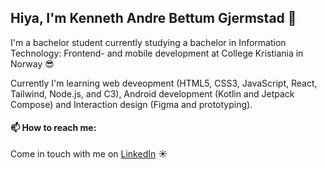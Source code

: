 ## Hiya, I'm Kenneth Andre Bettum Gjermstad 👋

I'm a bachelor student currently studying a bachelor in Information Technology: Frontend- and mobile development at College Kristiania in Norway 😎

Currently I'm learning web deveopment (HTML5, CSS3, JavaScript, React, Tailwind, Node.js, and C3), Android development (Kotlin and Jetpack Compose) and Interaction design (Figma and prototyping).

#### 📫 How to reach me:
Come in touch with me on [LinkedIn](https://www.linkedin.com/in/kennethbettumgjermstad/) ☀️

<!--
**Gjermstad/Gjermstad** is a ✨ _special_ ✨ repository because its `README.md` (this file) appears on your GitHub profile.

Here are some ideas to get you started:

- 🔭 I’m currently working on ...
- 🌱 I’m currently learning ...
- 👯 I’m looking to collaborate on ...
- 🤔 I’m looking for help with ...
- 💬 Ask me about ...
- 📫 How to reach me: ...
- 😄 Pronouns: ...
- ⚡ Fun fact: ...
-->
